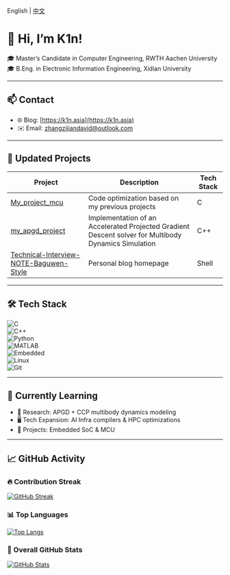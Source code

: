 English | [中文](./README.md)

# 👋 Hi, I’m K1n!

🎓 Master’s Candidate in Computer Engineering, RWTH Aachen University  
🎓 B.Eng. in Electronic Information Engineering, Xidian University

---

## 📫 Contact

- 🌐 Blog: [https://k1n.asia](https://k1n.asia)  
- ✉️ Email: zhangzijiandavid@outlook.com

---

## 📌 Updated Projects

| Project                                                                                                                | Description                                                                                          | Tech Stack |
| ---------------------------------------------------------------------------------------------------------------------- | ---------------------------------------------------------------------------------------------------- | ---------- |
| [My_project_mcu](https://github.com/Invincible-ZHANG/My_project_mcu)                                                   | Code optimization based on my previous projects                                                      | C          |
| [my_apgd_project](https://github.com/Invincible-ZHANG/my_apgd_project)                                                 | Implementation of an Accelerated Projected Gradient Descent solver for Multibody Dynamics Simulation | C++        |
| [Technical-Interview-NOTE-Baguwen-Style](https://github.com/Invincible-ZHANG/Technical-Interview-NOTE-Baguwen-Style) | Personal blog homepage                                                                               | Shell      |

---

## 🛠 Tech Stack

![C](https://img.shields.io/badge/C-00599C?style=flat&logo=c&logoColor=white)  
![C++](https://img.shields.io/badge/C%2B%2B-00599C?style=flat&logo=c%2B%2B&logoColor=white)  
![Python](https://img.shields.io/badge/Python-3776AB?style=flat&logo=python&logoColor=white)  
![MATLAB](https://img.shields.io/badge/MATLAB-0076A8?style=flat&logo=mathworks&logoColor=white)  
![Embedded](https://img.shields.io/badge/Embedded-blue?style=flat)  
![Linux](https://img.shields.io/badge/Linux-FCC624?style=flat&logo=linux&logoColor=black)  
![Git](https://img.shields.io/badge/Git-F05032?style=flat&logo=git&logoColor=white)  

---

## 🚀 Currently Learning

- 🧠 Research: APGD + CCP multibody dynamics modeling  
- 🖥️ Tech Expansion: AI Infra compilers & HPC optimizations  
- 🔧 Projects: Embedded SoC & MCU  

---

## 📈 GitHub Activity

### 🔥 Contribution Streak

[![GitHub Streak](https://github-readme-streak-stats.herokuapp.com?user=Invincible-ZHANG&theme=tokyonight&hide_border=true)](https://github.com/denvercoder1/github-readme-stats)

### 📊 Top Languages

[![Top Langs](https://github-readme-stats.vercel.app/api/top-langs/?username=Invincible-ZHANG&layout=compact&theme=tokyonight&hide_border=true)](https://github.com/anuraghazra/github-readme-stats)

### 🧾 Overall GitHub Stats

[![GitHub Stats](https://github-readme-stats.vercel.app/api?username=Invincible-ZHANG&show_icons=true&theme=tokyonight&hide_border=true)](https://github.com/anuraghazra/github-readme-stats)

